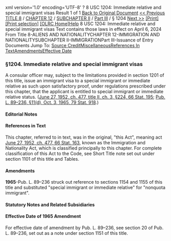 xml version='1.0' encoding='UTF-8' ?
8 USC 1204: Immediate relative and special immigrant visas
 Result 1 of 1
[Back to Original Document](/view.xhtml;jsessionid=71677BBF683C783BD5B9889E86C683F0)
[<< Previous](#)
 [TITLE 8](/view.xhtml;jsessionid=71677BBF683C783BD5B9889E86C683F0?req=granuleid%3AUSC-prelim-title8&saved=%7CZ3JhbnVsZWlkOlVTQy1wcmVsaW0tdGl0bGU4LXNlY3Rpb24xMjA0%7C%7C%7C0%7Cfalse%7Cprelim&edition=prelim) / [CHAPTER 12](/view.xhtml;jsessionid=71677BBF683C783BD5B9889E86C683F0?req=granuleid%3AUSC-prelim-title8-chapter12&saved=%7CZ3JhbnVsZWlkOlVTQy1wcmVsaW0tdGl0bGU4LXNlY3Rpb24xMjA0%7C%7C%7C0%7Cfalse%7Cprelim&edition=prelim) / [SUBCHAPTER II](/view.xhtml;jsessionid=71677BBF683C783BD5B9889E86C683F0?req=granuleid%3AUSC-prelim-title8-chapter12-subchapter2&saved=%7CZ3JhbnVsZWlkOlVTQy1wcmVsaW0tdGl0bGU4LXNlY3Rpb24xMjA0%7C%7C%7C0%7Cfalse%7Cprelim&edition=prelim) / [Part III](/view.xhtml;jsessionid=71677BBF683C783BD5B9889E86C683F0?req=granuleid%3AUSC-prelim-title8-chapter12-subchapter2-part3&saved=%7CZ3JhbnVsZWlkOlVTQy1wcmVsaW0tdGl0bGU4LXNlY3Rpb24xMjA0%7C%7C%7C0%7Cfalse%7Cprelim&edition=prelim) / § 1204
 [Next >>](#)
[[Print]](#)
 [[Print selection]](#)
[[OLRC Home]](/browse.xhtml;jsessionid=71677BBF683C783BD5B9889E86C683F0)[Help](/navHelp.xhtml;jsessionid=71677BBF683C783BD5B9889E86C683F0)
8 USC 1204: Immediate relative and special immigrant visas
Text contains those laws in effect on April 6, 2024
From Title 8-ALIENS AND NATIONALITYCHAPTER 12-IMMIGRATION AND NATIONALITYSUBCHAPTER II-IMMIGRATIONPart III-Issuance of Entry Documents
Jump To: [Source Credit](#sourcecredit)[Miscellaneous](#miscellaneous-note)[References In Text](#referenceintext-note)[Amendments](#amendment-note)[Effective Date](#effectivedate-amendment-note)
### §1204. Immediate relative and special immigrant visas
A consular officer may, subject to the limitations provided in section 1201 of this title, issue an immigrant visa to a special immigrant or immediate relative as such upon satisfactory proof, under regulations prescribed under this chapter, that the applicant is entitled to special immigrant or immediate relative status.
([June 27, 1952, ch. 477, title II, ch. 3, §224, 66 Stat. 195](/statviewer.htm?volume=66&page=195); [Pub. L. 89–236, §11(d), Oct. 3, 1965, 79 Stat. 918](/statviewer.htm?volume=79&page=918).)
#### **Editorial Notes**
#### References in Text
This chapter, referred to in text, was in the original, "this Act", meaning act [June 27, 1952, ch. 477, 66 Stat. 163](/statviewer.htm?volume=66&page=163), known as the Immigration and Nationality Act, which is classified principally to this chapter. For complete classification of this Act to the Code, see Short Title note set out under section 1101 of this title and Tables.
#### Amendments
**1965**-Pub. L. 89–236 struck out reference to sections 1154 and 1155 of this title and substituted "special immigrant or immediate relative" for "nonquota immigrant".
#### **Statutory Notes and Related Subsidiaries**
#### Effective Date of 1965 Amendment
For effective date of amendment by Pub. L. 89–236, see section 20 of Pub. L. 89–236, set out as a note under section 1151 of this title.
